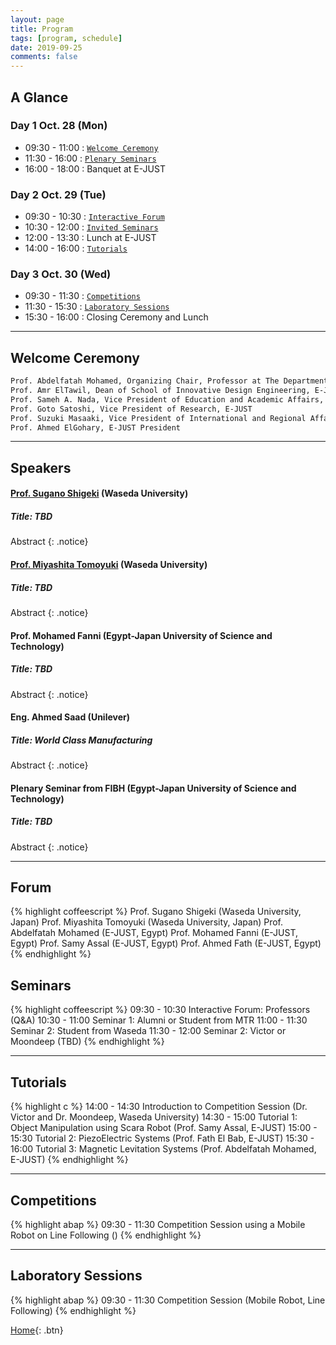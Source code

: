 ```yaml
---
layout: page
title: Program
tags: [program, schedule]
date: 2019-09-25
comments: false
---
```


## A Glance

### Day 1 Oct. 28 (Mon)

* 09:30 - 11:00 : [`Welcome Ceremony`](#welcome-ceremony)
* 11:30 - 16:00 : [`Plenary Seminars`](#speakers)
* 16:00 - 18:00 : Banquet at E-JUST

### Day 2 Oct. 29 (Tue)

* 09:30 - 10:30 : [`Interactive Forum`](#forum)
* 10:30 - 12:00 : [`Invited Seminars`](#invited-seminars)
* 12:00 - 13:30 : Lunch at E-JUST
* 14:00 - 16:00 : [`Tutorials`](#tutorials)

### Day 3 Oct. 30 (Wed)

* 09:30 - 11:30 : [`Competitions`](#competitions)
* 11:30 - 15:30 : [`Laboratory Sessions`](#laboratory-sessions)
* 15:30 - 16:00 : Closing Ceremony and Lunch


---

## Welcome Ceremony

~~~ html
Prof. Abdelfatah Mohamed, Organizing Chair, Professor at The Department of Mechatronics and Robotics, E-JUST
Prof. Amr ElTawil, Dean of School of Innovative Design Engineering, E-JUST
Prof. Sameh A. Nada, Vice President of Education and Academic Affairs, E-JUST
Prof. Goto Satoshi, Vice President of Research, E-JUST
Prof. Suzuki Masaaki, Vice President of International and Regional Affairs, E-JUST
Prof. Ahmed ElGohary, E-JUST President
~~~

---

## Speakers

#### [Prof. Sugano Shigeki](http://www.sugano.mech.waseda.ac.jp/) (Waseda University)

##### Title: TBD

Abstract
{: .notice}

#### [Prof. Miyashita Tomoyuki](http://www.miyashita.mmech.waseda.ac.jp/) (Waseda University)

##### Title: TBD

Abstract
{: .notice}

#### Prof. Mohamed Fanni (Egypt-Japan University of Science and Technology)

##### Title: TBD

Abstract
{: .notice}


#### Eng. Ahmed Saad (Unilever)

##### Title: World Class Manufacturing

Abstract
{: .notice}


#### Plenary Seminar from FIBH (Egypt-Japan University of Science and Technology)

##### Title: TBD

Abstract
{: .notice}


---


## Forum

{% highlight coffeescript %}
Prof. Sugano Shigeki (Waseda University, Japan)
Prof. Miyashita Tomoyuki (Waseda University, Japan)
Prof. Abdelfatah Mohamed (E-JUST, Egypt)
Prof. Mohamed Fanni (E-JUST, Egypt)
Prof. Samy Assal (E-JUST, Egypt)
Prof. Ahmed Fath (E-JUST, Egypt)
{% endhighlight %}

## Seminars

{% highlight coffeescript %}
09:30 - 10:30 Interactive Forum: Professors (Q&A)
10:30 - 11:00 Seminar 1: Alumni or Student from MTR
11:00 - 11:30 Seminar 2: Student from Waseda
11:30 - 12:00 Seminar 2: Victor or Moondeep (TBD)
{% endhighlight %}

---

## Tutorials

{% highlight c %}
14:00 - 14:30 Introduction to Competition Session (Dr. Victor and Dr. Moondeep, Waseda University)
14:30 - 15:00 Tutorial 1: Object Manipulation using Scara Robot (Prof. Samy Assal, E-JUST)
15:00 - 15:30 Tutorial 2: PiezoElectric Systems (Prof. Fath El Bab, E-JUST)
15:30 - 16:00 Tutorial 3: Magnetic Levitation Systems (Prof. Abdelfatah Mohamed, E-JUST)
{% endhighlight %}

---

## Competitions

{% highlight abap %}
09:30 - 11:30 Competition Session using a Mobile Robot on Line Following ()
{% endhighlight %}

---

## Laboratory Sessions

{% highlight abap %}
09:30 - 11:30 Competition Session (Mobile Robot, Line Following)
{% endhighlight %}


[Home](https://pemtr2019.github.io){: .btn}

